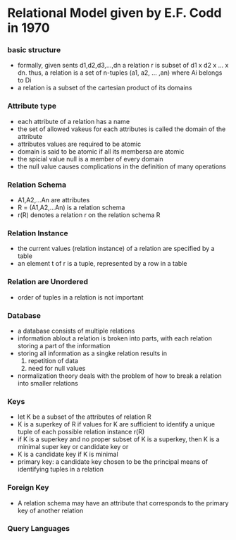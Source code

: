 # Relational Model given by E.F. Codd in 1970

### basic structure 
- formally, given sents d1,d2,d3,...,dn a relation r is subset of d1 x d2 x ... x dn. thus, a relation is a set of n-tuples (a1, a2, ... ,an) where Ai belongs to Di
- a relation is a subset of the cartesian product of its domains


### Attribute type
- each attribute of a relation has a name 
- the set of allowed vakeus for each attributes is called the domain of the attribute
- attributes values are required to be atomic
- domain is said to be atomic if all its membersa are atomic 
- the spicial value null is a member of every domain 
- the null value causes complications in the definition of many operations

### Relation Schema
- A1,A2,...An are attributes
- R = (A1,A2,...An) is a relation schema 
- r(R) denotes a relation r on the relation schema R

### Relation Instance 
- the current values (relation instance) of a relation are specified by a table 
- an element t of r is a tuple, represented by a row in a table

### Relation are Unordered
- order of tuples in a relation is not important

### Database 
- a database consists of multiple relations
- information ablout a relation is broken into parts, with each relation storing a part of the information
- storing all information as a singke relation results in 
    1. repetition of data
    2. need for null values
- normalization theory deals with the problem of how to break a relation into smaller relations

### Keys
- let K be a subset of the attributes of relation R
- K is a superkey of R if values for K are sufficient to identify a unique tuple of each possible relation instance r(R)
- if K is a superkey and no proper subset of K is a superkey, then K is a minimal super key or candidate key
        or 
- K is a candidate key if K is minimal
- primary key: a candidate key chosen to be the principal means of identifying tuples in a relation

### Foreign Key
- A relation schema may have an attribute that corresponds to the primary key of another relation

### Query Languages